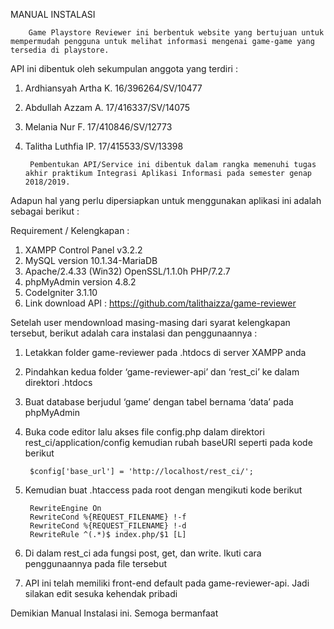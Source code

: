 ﻿MANUAL INSTALASI


        Game Playstore Reviewer ini berbentuk website yang bertujuan untuk mempermudah pengguna untuk melihat informasi mengenai game-game yang tersedia di playstore.
        
        
API ini dibentuk oleh sekumpulan anggota yang terdiri :
1. Ardhiansyah Artha K.        16/396264/SV/10477
2. Abdullah Azzam A.        17/416337/SV/14075
3. Melania Nur F.         17/410846/SV/12773
4. Talitha Luthfia IP.        17/415533/SV/13398


        Pembentukan API/Service ini dibentuk dalam rangka memenuhi tugas akhir praktikum Integrasi Aplikasi Informasi pada semester genap 2018/2019.

Adapun hal yang perlu dipersiapkan untuk menggunakan aplikasi ini adalah sebagai berikut :

Requirement / Kelengkapan :
1. XAMPP Control Panel v3.2.2
2. MySQL version 10.1.34-MariaDB
3. Apache/2.4.33 (Win32) OpenSSL/1.1.0h PHP/7.2.7 
4. phpMyAdmin version 4.8.2
5. CodeIgniter 3.1.10
6. Link download API : https://github.com/talithaizza/game-reviewer


Setelah user mendownload masing-masing dari syarat kelengkapan tersebut, berikut adalah cara instalasi dan penggunaannya :
1. Letakkan folder game-reviewer pada .htdocs di server XAMPP anda
2. Pindahkan kedua folder ‘game-reviewer-api’ dan ‘rest_ci’ ke dalam direktori .htdocs
3. Buat database berjudul ‘game’ dengan tabel bernama ‘data’ pada phpMyAdmin
4. Buka code editor lalu akses file config.php dalam direktori rest_ci/application/config kemudian rubah baseURI seperti pada kode berikut

        $config['base_url'] = 'http://localhost/rest_ci/';

1. Kemudian buat .htaccess pada root dengan mengikuti kode berikut

        RewriteEngine On
        RewriteCond %{REQUEST_FILENAME} !-f
        RewriteCond %{REQUEST_FILENAME} !-d
        RewriteRule ^(.*)$ index.php/$1 [L]

1. Di dalam rest_ci ada fungsi post, get, dan write. Ikuti cara penggunaannya pada file tersebut
2. API ini telah memiliki front-end default pada game-reviewer-api. Jadi silakan edit sesuka kehendak pribadi


Demikian Manual Instalasi ini. Semoga bermanfaat